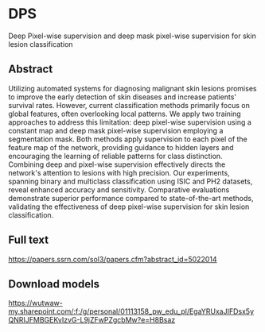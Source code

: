 # DPS
Deep Pixel-wise supervision and deep mask pixel-wise supervision for skin lesion classification

## Abstract
Utilizing automated systems for diagnosing malignant skin lesions promises to improve the early detection of skin diseases and increase patients' survival rates. However, current classification methods primarily focus on global features, often overlooking local patterns. We apply two training approaches to address this limitation: deep pixel-wise supervision using a constant map and deep mask pixel-wise supervision employing a segmentation mask. Both methods apply supervision to each pixel of the feature map of the network, providing guidance to hidden layers and encouraging the learning of reliable patterns for class distinction. Combining deep and pixel-wise supervision effectively directs the network's attention to lesions with high precision. Our experiments, spanning binary and multiclass classification using ISIC and PH2 datasets, reveal enhanced accuracy and sensitivity. Comparative evaluations demonstrate superior performance compared to state-of-the-art methods, validating the effectiveness of deep pixel-wise supervision for skin lesion classification.

## Full text 
https://papers.ssrn.com/sol3/papers.cfm?abstract_id=5022014

## Download models

https://wutwaw-my.sharepoint.com/:f:/g/personal/01113158_pw_edu_pl/EgaYRUxaJIFDsx5yQNRIJFMBGEKvIzvG-L9jZFwPZgcbMw?e=H8Bsaz
